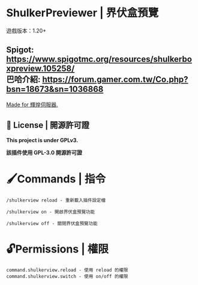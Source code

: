 # ShulkerPreviewer | 界伏盒預覽
遊戲版本：1.20+

Spigot: https://www.spigotmc.org/resources/shulkerboxpreview.105258/<br>
巴哈介紹: https://forum.gamer.com.tw/Co.php?bsn=18673&sn=1036868
---

[Made for 輝煌伺服器.](https://discord.gg/9c287zPpUZ)

## 📃 License | 開源許可證

**This project is under GPLv3.**

**該插件使用 GPL-3.0 開源許可證**

# 🖌Commands | 指令
```
/shulkerview reload - 重新載入插件設定檔 

/shulkerview on - 開啟界伏盒預覽功能

/shulkerview off - 關閉界伏盒預覽功能
```

# 🔓Permissions | 權限
```
command.shulkerview.reload - 使用 reload 的權限
command.shulkerview.switch - 使用 on/off 的權限
```

